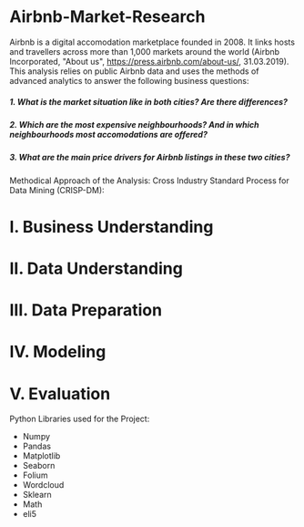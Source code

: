 # Airbnb-Market-Research

Airbnb is a digital accomodation marketplace founded in 2008. It links hosts and travellers across more than 1,000 markets around the world (Airbnb Incorporated, "About us", https://press.airbnb.com/about-us/, 31.03.2019). This analysis relies on public Airbnb data and uses the methods of advanced analytics to answer the following business questions:

##### 1. What is the market situation like in both cities? Are there differences?
##### 2. Which are the most expensive neighbourhoods? And in which neighbourhoods most accomodations are offered?
##### 3. What are the main price drivers for Airbnb listings in these two cities?

Methodical Approach of the Analysis:
Cross Industry Standard Process for Data Mining (CRISP-DM):

# I.   Business Understanding
# II.  Data Understanding
# III. Data Preparation
# IV.  Modeling
# V.   Evaluation

Python Libraries used for the Project:
- Numpy
- Pandas
- Matplotlib
- Seaborn
- Folium
- Wordcloud
- Sklearn
- Math
- eli5
